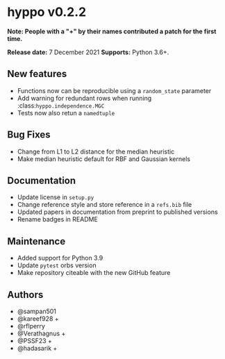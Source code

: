 # hyppo v0.2.2

**Note: People with a "+" by their names contributed a patch for the first time.**

**Release date:** 7 December 2021
**Supports:** Python 3.6+.

## New features

* Functions now can be reproducible using a `random_state` parameter
* Add warning for redundant rows when running :class:`hyppo.independence.MGC`
* Tests now also retun a ``namedtuple``

## Bug Fixes

* Change from L1 to L2 distance for the median heuristic
* Make median heuristic default for RBF and Gaussian kernels

## Documentation

* Update license in ``setup.py``
* Change reference style and store reference in a ``refs.bib`` file
* Updated papers in documentation from preprint to published versions
* Rename badges in README

## Maintenance

* Added support for Python 3.9
* Update ``pytest`` orbs version
* Make repository citeable with the new GitHub feature

## Authors

* @sampan501
* @kareef928 +
* @rflperry
* @Verathagnus +
* @PSSF23 +
* @hadasarik +
